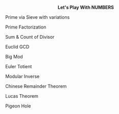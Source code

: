 <p align="center"><b> Let's Play With NUMBERS</b></p>

Prime via Sieve with variations

Prime Factorization

Sum & Count of Divisor

Euclid GCD

Big Mod

Euler Totient 

Modular Inverse

Chinese Remainder Theorem

Lucas Theorem

Pigeon Hole